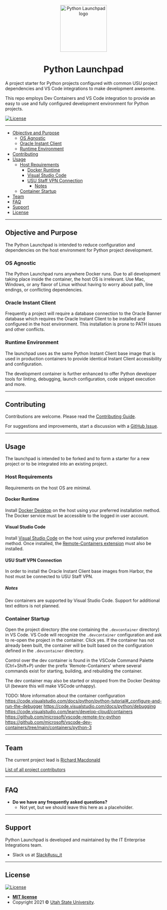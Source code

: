 <p align="center">
  <img width="150" src="https://github.com/utahstate/launchpad-python/blob/master/docs/assets/python-launchpad-log.png" alt="Python Launchpad logo">
</p>

<h1 align="center">Python Launchpad</h1>

A project starter for Python projects configured with common USU project dependencies and VS Code integrations to make development awesome.

This repo employs Dev Containers and VS Code integration to provide an easy to use and fully configured development environment for Python projects.

[![License](https://img.shields.io/:license-mit-blue.svg?style=flat-square)](http://badges.mit-license.org)

---

- [Objective and Purpose](#objective-and-purpose)
  - [OS Agnostic](#os-agnostic)
  - [Oracle Instant Client](#oracle-instant-client)
  - [Runtime Environment](#runtime-environment)
- [Contributing](#contributing)
- [Usage](#usage)
  - [Host Requirements](#host-requirements)
    - [Docker Runtime](#docker-runtime)
    - [Visual Studio Code](#visual-studio-code)
    - [USU Staff VPN Connection](#usu-staff-vpn-connection)
      - [Notes](#notes)
  - [Container Startup](#container-startup)
- [Team](#team)
- [FAQ](#faq)
- [Support](#support)
- [License](#license)

---

## Objective and Purpose

The Python Launchpad is intended to reduce configuration and dependencies on the host environment for Python project development.

### OS Agnostic

The Python Launchpad runs anywhere Docker runs. Due to all development taking place inside the container, the host OS is irrelevant. Use Mac, Windows, or any flavor of Linux without having to worry about path, line endings, or conflicting dependencies.

### Oracle Instant Client

Frequently a project will require a database connection to the Oracle Banner database which requires the Oracle Instant Client to be installed and configured in the host environment. This installation is prone to PATH issues and other conflicts.

### Runtime Environment

The launchpad uses as the same Python Instant Client base image that is used in production containers to provide identical Instant Client accessibility and configuration.

The development container is further enhanced to offer Python developer tools for linting, debugging, launch configuration, code snippet execution and more.

---

## Contributing

Contributions are welcome. Please read the [Contributing Guide](./CONTRIBUTING.md).

For suggestions and improvements, start a discussion with a [GitHub Issue](https://github.com/utahstate/launchpad-python/issues/).

---

## Usage

The launchpad is intended to be forked and to form a starter for a new project or to be integrated into an existing project.

### Host Requirements

Requirements on the host OS are minimal.

#### Docker Runtime

Install [Docker Desktop](https://www.docker.com/products/docker-desktop) on the host using your preferred installation method. The Docker service must be accessible to the logged in user account.

#### Visual Studio Code

Install [Visual Studio Code](https://code.visualstudio.com/) on the host using your preferred installation method. Once installed, the [Remote-Containers extension](https://marketplace.visualstudio.com/items?itemName=ms-vscode-remote.remote-containers) must also be installed.

#### USU Staff VPN Connection

In order to install the Oracle Instant Client base images from Harbor, the host must be connected to USU Staff VPN.

##### Notes

Dev containers are supported by Visual Studio Code. Support for additional text editors is not planned.

### Container Startup

Open the project directory (the one containing the `.devcontainer` directory) in VS Code. VS Code will recognize the `.devcontainer` configuration and ask to re-open the project in the container. Click yes. If the container has not already been built, the container will be built based on the configuration defined in the `.devcontainer` directory.

Control over the dev container is found in the VSCode Command Palette (Ctrl+Shift+P) under the prefix 'Remote-Containers' where several commands exist for starting, building, and rebuilding the container.

The dev container may also be started or stopped from the Docker Desktop UI (beware this will make VSCode unhappy).

TODO: More information about the container configuration
https://code.visualstudio.com/docs/python/python-tutorial#_configure-and-run-the-debugger
https://code.visualstudio.com/docs/python/debugging
https://code.visualstudio.com/learn/develop-cloud/containers
https://github.com/microsoft/vscode-remote-try-python
https://github.com/microsoft/vscode-dev-containers/tree/main/containers/python-3

---

## Team

The current project lead is [Richard Macdonald](https://github.com/thewidgetsmith)

[List of all project contributors](https://github.com/utahstate/launchpad-python/graphs/contributors)

---

## FAQ

- **Do we have any frequently asked questions?**
    - Not yet, but we should leave this here as a placeholder.

---

## Support

Python Launchpad is developed and maintained by the IT Enterprise Integrations team.

- Slack us at <a href="https://usu.slack.com/app_redirect?channel=usu_it" target="_blank">Slack#usu_it</a>

---

## License

[![License](http://img.shields.io/:license-mit-blue.svg?style=flat-square)](http://badges.mit-license.org)

- **[MIT license](http://opensource.org/licenses/mit-license.php)**
- Copyright 2021 © <a href="http://www.usu.edu/copyright/" target="_blank">Utah State University</a>.
